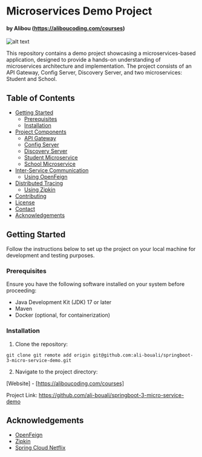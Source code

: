 # Microservices Demo Project

#### by Alibou (https://aliboucoding.com/courses)

![alt text](diagram.png)

This repository contains a demo project showcasing a microservices-based application, designed to provide a hands-on understanding of microservices architecture and implementation. The project consists of an API Gateway, Config Server, Discovery Server, and two microservices: Student and School.

## Table of Contents

- [Getting Started](#getting-started)
    - [Prerequisites](#prerequisites)
    - [Installation](#installation)
- [Project Components](#project-components)
    - [API Gateway](#api-gateway)
    - [Config Server](#config-server)
    - [Discovery Server](#discovery-server)
    - [Student Microservice](#student-microservice)
    - [School Microservice](#school-microservice)
- [Inter-Service Communication](#inter-service-communication)
    - [Using OpenFeign](#using-openfeign)
- [Distributed Tracing](#distributed-tracing)
    - [Using Zipkin](#using-zipkin)
- [Contributing](#contributing)
- [License](#license)
- [Contact](#contact)
- [Acknowledgements](#acknowledgements)

## Getting Started

Follow the instructions below to set up the project on your local machine for development and testing purposes.

### Prerequisites

Ensure you have the following software installed on your system before proceeding:

- Java Development Kit (JDK) 17 or later
- Maven
- Docker (optional, for containerization)

### Installation

1. Clone the repository:

```git clone git remote add origin git@github.com:ali-bouali/springboot-3-micro-service-demo.git```

2. Navigate to the project directory:



[Website] - [https://aliboucoding.com/courses]

Project Link: https://github.com/ali-bouali/springboot-3-micro-service-demo

## Acknowledgements

- [OpenFeign](https://github.com/OpenFeign/feign)
- [Zipkin](https://zipkin.io/)
- [Spring Cloud Netflix](https://spring.io/projects/spring-cloud-netflix)
